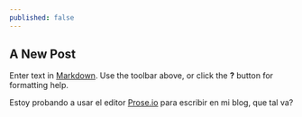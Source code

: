 ```yaml
---
published: false
---
```


## A New Post

Enter text in [Markdown](http://daringfireball.net/projects/markdown/). Use the toolbar above, or click the **?** button for formatting help.

Estoy probando a usar el editor [Prose.io](http://prose.io) para escribir en mi blog, que tal va?
